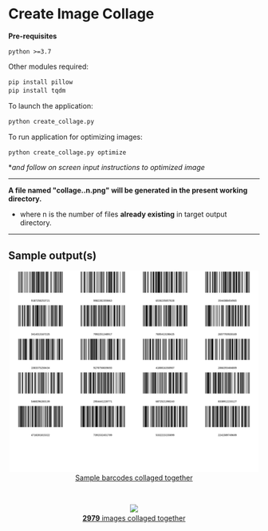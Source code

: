 # Create Image Collage
**Pre-requisites**

    python >=3.7

Other modules required:

```bash
pip install pillow
pip install tqdm
```

To launch the application:
```python
python create_collage.py
```
To run application for optimizing images:
```python
python create_collage.py optimize
```
**and follow on screen input instructions to optimized image*
<hr>

**A file named "collage..n.png" will be generated in the present working directory.**
* where n is the number of files **already existing** in target output directory.
<hr>

## Sample output(s)

<p align="center">
    <img src=".images/collage.png" width="500">
    <br>
    <u>Sample barcodes collaged together</u>
</p>

<br>

<p align="center">
    <img src=".images/collage6_resized.png" width="500">
    <br>
    <u><b>2979</b> images collaged together</u>
</p>